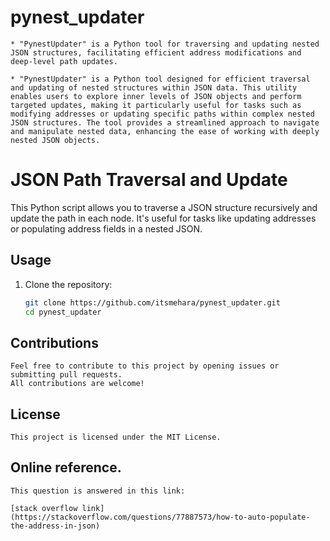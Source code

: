 # pynest_updater

    * "PynestUpdater" is a Python tool for traversing and updating nested JSON structures, facilitating efficient address modifications and deep-level path updates.

    * "PynestUpdater" is a Python tool designed for efficient traversal and updating of nested structures within JSON data. This utility enables users to explore inner levels of JSON objects and perform targeted updates, making it particularly useful for tasks such as modifying addresses or updating specific paths within complex nested JSON structures. The tool provides a streamlined approach to navigate and manipulate nested data, enhancing the ease of working with deeply nested JSON objects.

# JSON Path Traversal and Update

This Python script allows you to traverse a JSON structure recursively and update the path in each node. It's useful for tasks like updating addresses or populating address fields in a nested JSON.

## Usage

1. Clone the repository:

   ```bash
   git clone https://github.com/itsmehara/pynest_updater.git
   cd pynest_updater
   ```

## Contributions
    Feel free to contribute to this project by opening issues or submitting pull requests. 
    All contributions are welcome!

## License
    This project is licensed under the MIT License.

## Online reference.

    This question is answered in this link:

    [stack overflow link](https://stackoverflow.com/questions/77887573/how-to-auto-populate-the-address-in-json)


